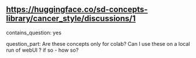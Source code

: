 ## https://huggingface.co/sd-concepts-library/cancer_style/discussions/1

contains_question: yes

question_part: Are these concepts only for colab? Can I use these on a local run of webUI ? if so - how so?